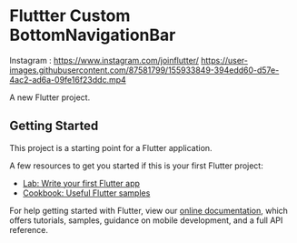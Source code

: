 # Fluttter Custom BottomNavigationBar

Instagram : https://www.instagram.com/joinflutter/
https://user-images.githubusercontent.com/87581799/155933849-394edd60-d57e-4ac2-ad6a-09fe16f23ddc.mp4



A new Flutter project.

## Getting Started

This project is a starting point for a Flutter application.

A few resources to get you started if this is your first Flutter project:

- [Lab: Write your first Flutter app](https://flutter.dev/docs/get-started/codelab)
- [Cookbook: Useful Flutter samples](https://flutter.dev/docs/cookbook)

For help getting started with Flutter, view our
[online documentation](https://flutter.dev/docs), which offers tutorials,
samples, guidance on mobile development, and a full API reference.

